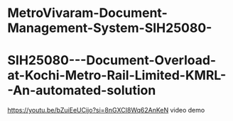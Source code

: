 ﻿# MetroVivaram-Document-Management-System-SIH25080-
# SIH25080---Document-Overload-at-Kochi-Metro-Rail-Limited-KMRL--An-automated-solution

https://youtu.be/bZuiEeUCijo?si=8nGXCI8Wq62AnKeN
video demo 
